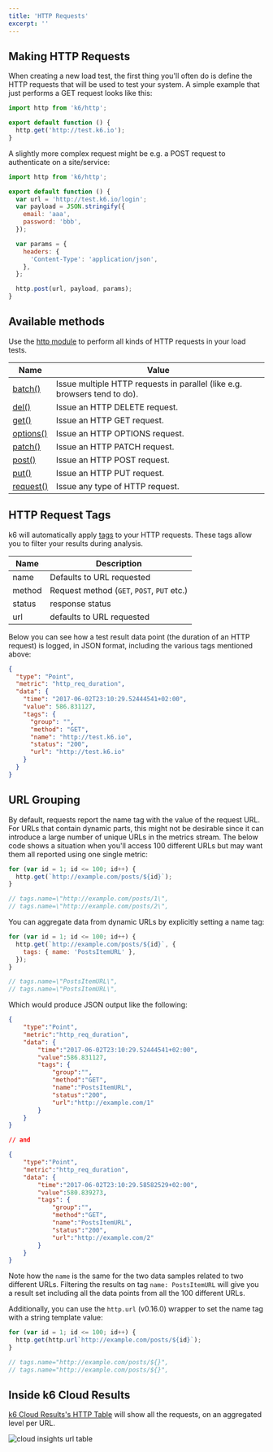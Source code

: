 ```yaml
---
title: 'HTTP Requests'
excerpt: ''
---
```


## Making HTTP Requests

When creating a new load test, the first thing you'll often do is define the HTTP requests that will be used to test
your system. A simple example that just performs a GET request looks like this:

<div class="code-group" data-props='{"labels": ["http_get.js"], "lineNumbers": [true]}'>

```js
import http from 'k6/http';

export default function () {
  http.get('http://test.k6.io');
}
```

</div>

A slightly more complex request might be e.g. a POST request to authenticate on a site/service:

<div class="code-group" data-props='{"labels": ["http_post.js"], "lineNumbers": [true]}'>

```javascript
import http from 'k6/http';

export default function () {
  var url = 'http://test.k6.io/login';
  var payload = JSON.stringify({
    email: 'aaa',
    password: 'bbb',
  });

  var params = {
    headers: {
      'Content-Type': 'application/json',
    },
  };

  http.post(url, payload, params);
}
```

</div>

## Available methods

Use the [http module](/javascript-api/k6-http) to perform all kinds of HTTP requests in your load tests.

| Name                                                                | Value                                                                     |
| ------------------------------------------------------------------- | ------------------------------------------------------------------------- |
| [batch()](/javascript-api/k6-http/batch-requests)                   | Issue multiple HTTP requests in parallel (like e.g. browsers tend to do). |
| [del()](/javascript-api/k6-http/del-url-body-params)                | Issue an HTTP DELETE request.                                             |
| [get()](/javascript-api/k6-http/get-url-params)                     | Issue an HTTP GET request.                                                |
| [options()](/javascript-api/k6-http/options-url-body-params)        | Issue an HTTP OPTIONS request.                                            |
| [patch()](/javascript-api/k6-http/patch-url-body-params)            | Issue an HTTP PATCH request.                                              |
| [post()](/javascript-api/k6-http/post-url-body-params)              | Issue an HTTP POST request.                                               |
| [put()](/javascript-api/k6-http/put-url-body-params)                | Issue an HTTP PUT request.                                                |
| [request()](/javascript-api/k6-http/request-method-url-body-params) | Issue any type of HTTP request.                                           |

## HTTP Request Tags

k6 will automatically apply [tags](/using-k6/tags-and-groups#section-tags) to your HTTP requests. These tags allow you to filter your results during analysis.

| Name   | Description                                |
| ------ | ------------------------------------------ |
| name   | Defaults to URL requested                  |
| method | Request method (`GET`, `POST`, `PUT` etc.) |
| status | response status                            |
| url    | defaults to URL requested                  |

Below you can see how a test result data point (the duration of an HTTP request) is logged, in JSON format, including the various tags mentioned above:

<div class="code-group" data-props='{"labels": ["data_point.json"], "lineNumbers": [true]}'>

```json
{
  "type": "Point",
  "metric": "http_req_duration",
  "data": {
    "time": "2017-06-02T23:10:29.52444541+02:00",
    "value": 586.831127,
    "tags": {
      "group": "",
      "method": "GET",
      "name": "http://test.k6.io",
      "status": "200",
      "url": "http://test.k6.io"
    }
  }
}
```

</div>

## URL Grouping

By default, requests report the name tag with the value of the request URL. For URLs that contain dynamic parts, this might not be desirable since it can
introduce a large number of unique URLs in the metrics stream. The below code shows a situation when you'll access 100 different URLs but may want them
all reported using one single metric:

<div class="code-group" data-props='{"labels": ["grouping.js" ], "lineNumbers": [true]}'>

```js
for (var id = 1; id <= 100; id++) {
  http.get(`http://example.com/posts/${id}`);
}

// tags.name=\"http://example.com/posts/1\",
// tags.name=\"http://example.com/posts/2\",
```

</div>

You can aggregate data from dynamic URLs by explicitly setting a name tag:

<div class="code-group" data-props='{"labels": ["explicit_tag.js"], "lineNumbers": [true]}'>

```js
for (var id = 1; id <= 100; id++) {
  http.get(`http://example.com/posts/${id}`, {
    tags: { name: 'PostsItemURL' },
  });
}

// tags.name=\"PostsItemURL\",
// tags.name=\"PostsItemURL\",
```

</div>

Which would produce JSON output like the following:

<div class="code-group" data-props='{"labels": [ ], "lineNumbers": [true]}'>

```json
{
    "type":"Point",
    "metric":"http_req_duration",
    "data": {
        "time":"2017-06-02T23:10:29.52444541+02:00",
        "value":586.831127,
        "tags": {
            "group":"",
            "method":"GET",
            "name":"PostsItemURL",
            "status":"200",
            "url":"http://example.com/1"
        }
    }
}

// and

{
    "type":"Point",
    "metric":"http_req_duration",
    "data": {
        "time":"2017-06-02T23:10:29.58582529+02:00",
        "value":580.839273,
        "tags": {
            "group":"",
            "method":"GET",
            "name":"PostsItemURL",
            "status":"200",
            "url":"http://example.com/2"
        }
    }
}
```

</div>

Note how the `name` is the same for the two data samples related to two different URLs. Filtering the results on tag `name: PostsItemURL` will give you a result set including all the data points from all the 100 different URLs.

Additionally, you can use the `http.url` (v0.16.0) wrapper to set the name tag with a string template value:

<div class="code-group" data-props='{"labels": [ ], "lineNumbers": [true]}'>

```js
for (var id = 1; id <= 100; id++) {
  http.get(http.url`http://example.com/posts/${id}`);
}

// tags.name="http://example.com/posts/${}",
// tags.name="http://example.com/posts/${}",
```

</div>

## Inside k6 Cloud Results

[k6 Cloud Results's HTTP Table](/cloud/analyzing-results/http-tab) will show all the requests, on an aggregated level per URL.

![cloud insights url table](/images/cloud-insights-http-tab.png)
